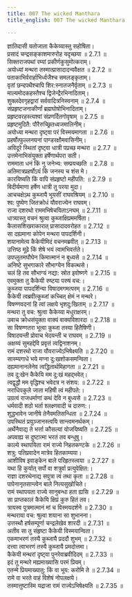 ```yaml
---
title: 007 The wicked Manthara
title_english: 007 The wicked Manthara

---
```

<div class="audioEmbed"  caption="श्रीराम-हरिसीताराममूर्ति-घनपाठिभ्यां वचनम्" src="https://archive.org/download/Ramayana-recitation-Sriram-harisItArAmamUrti-Ghanapaati-v2/Kanda_2/Kanda_2_AYK-007-Mandthara_Manthranam.mp3"></div>

  
ज्ञातिदासी यतोजाता कैकेय्यास्तु सहोषिता।  
प्रसादं चन्द्रसङ्काशमारुरोह यदृच्छया ॥ 2.7.1 ॥   
सिक्तराजपथां रम्यां प्रकीर्णकुसुमोत्कराम्।  
अयोध्यां मन्थरा तस्मात्प्रासादादन्ववैक्षत ॥ 2.7.2 ॥   
पताकाभिर्वरार्हाभिर्ध्वजैश्च समलङ्कृताम्।  
वृतां छन्दपथैश्चापि शिर:स्नातजनैर्वृताम् ॥ 2.7.3 ॥   
माल्यमोदकहस्तैश्च द्विजेन्द्रैरभिनादिताम्।  
शुक्लदेवगृहद्वारां सर्ववादित्रनिस्वनाम् ॥ 2.7.4 ॥   
संप्रहृष्टजनाकीर्णां ब्रह्मघोषोभिनादिताम्।  
प्रहृष्टवरहस्त्यश्वां संप्रणर्दितगोवृषाम् ॥ 2.7.5 ॥   
प्रहृष्टमुदितै: पौरैरुच्छ्रितध्वजमालिनीम्।  
अयोध्या मन्थरा दृष्ट्वा परं विस्मयमागता ॥ 2.7.6 ॥   
प्रहर्षोत्फुल्लनयनां पाण्डरक्षौमवासिनीम्।  
अविदूरे स्थितां दृष्ट्वा धात्री पप्रच्छ मन्थरा ॥ 2.7.7 ॥   
उत्तमेनाभिसंयुक्ता हर्षेणार्थपरा सती।  
राममाता धनं किं नु जनेभ्य: सम्प्रयच्छति ॥ 2.7.8 ॥   
अतिमात्रप्रहर्षोऽयं किं जनस्य च शंस मे।  
कारयिष्यति किं वापि संप्रहृष्टो महीपति: ॥ 2.7.9 ॥   
विदीर्यमाणा हर्षेण धात्री तु परया मुदा।  
आचचक्षेऽथ कुब्जायै भूयसीं राघवश्रियम् ॥ 2.7.10 ॥   
श्व: पुष्येण जितक्रोधं यौवराज्येन राघवम्।  
राजा दशरथो राममभिषेचयिताऽनघम् ॥ 2.7.11 ॥   
धात्र्यास्तु वचनं श्रुत्वा कुब्जाक्षिप्रममर्षिता।  
कैलासशिखराकारात् प्रासादादवरोहत ॥ 2.7.12 ॥   
सा दह्यमाना कोपेन मन्थरा पापदर्शिनी।  
शयानामेत्य कैकेयीमिदं वचनमब्रवीत् ॥ 2.7.13 ॥   
उत्तिष्ठ मूढे किं शेषे भयं त्वामभिवर्त्तते।  
उपप्लुतमघौघेन किमात्मानं न बुध्यसे ॥ 2.7.14 ॥   
अनिष्टे सुभगाकारे सौभाग्येन विकत्थसे।  
चलं हि तव सौभाग्यं नद्या: स्रोत इवोष्णगे ॥ 2.7.15 ॥   
एवमुक्ता तु कैकेयी रुष्टया परुषं वच:।  
कुब्जया पापदर्शिन्या विषादमगमत्परम् ॥ 2.7.16 ॥   
कैकेयी त्वब्रवीत्कुब्जां कच्चित् क्षेमं न मन्थरे।  
विषण्णवदनां हि त्वां लक्षये भृशदु:खिताम् ॥ 2.7.17 ॥   
मन्थरा तु वच: श्रुत्वा कैकेय्या मधुराक्षरम्।  
उवाच क्रोधसंयुक्ता वाक्यं वाक्यविशारदा ॥ 2.7.18 ॥   
सा विषण्णतरा भूत्वा कुब्जा तस्या हितैषिणी।  
विषादयन्ती प्रोवाच भेदयन्ती च राघवम् ॥ 2.7.19 ॥   
अक्षय्यं सुमहद्देवि प्रवृत्तं त्वद्विनाशनम्।  
रामं दशरथो राजा यौवराज्येऽभिषेक्ष्यति ॥ 2.7.20 ॥   
सास्म्यगाधे भये मग्ना दु:खशोकसमन्विता।  
दह्यमानानलेनेव त्वद्धितार्थमिहागता ॥ 2.7.21 ॥   
तव दु:खेन कैकेयि मम दु:खं महद्भवेत्।  
त्वद्वृद्धौ मम वृद्धिश्च भवेदत्र न संशय: ॥ 2.7.22 ॥   
नराधिपकुले जाता महिषी त्वं महीपते:।  
उग्रत्वं राजधर्माणां कथं देवि न बुध्यसे ॥ 2.7.23 ॥   
धर्मवादी शठो भर्ता श्लक्ष्णवादी च दारुण:।  
शुद्धभावेन जानीषे तेनैवमतिसन्धिता ॥ 2.7.24 ॥   
उपस्थितं प्रयुञ्जानस्त्वयि सान्त्वमनर्थकम्।  
अर्थेनैवाद्य ते भर्त्ता कौसल्यां योजयिष्यति ॥ 2.7.25 ॥   
अपवाह्य स दुष्टात्मा भरतं तव बन्धुषु।  
काल्ये स्थापयिता रामं राज्ये निहतकण्टके ॥ 2.7.26 ॥   
शत्रु: पतिप्रवादेन मात्रेव हितकाम्यया।  
आशीविष इवाङ्केन बाले परिहृतस्त्वया ॥ 2.7.27 ॥   
यथा हि कुर्यात् सर्पो वा शत्रुर्वा प्रत्युपेक्षित:।  
राज्ञा दशरथेनाद्य सपुत्रा त्वं तथा कृता ॥ 2.7.28 ॥   
पापेनानृतसान्त्वेन बाले नित्यसुखोचिते।  
रामं स्थापयता राज्ये सानुबन्धा हता ह्यसि ॥ 2.7.29 ॥   
सा प्राप्तकालं कैकेयि क्षिप्रं कुरु हितं तव।  
त्रायस्व पुत्रमात्मानं मां च विस्मयदर्शने ॥ 2.7.30 ॥   
मन्थराया वच: श्रुत्वा शयाना सा शुभानना।  
उत्तस्थौ हर्षसम्पूर्णा चन्द्रलेखेव शारदी ॥ 2.7.31 ॥   
अतीव सा तु संहृष्टा कैकेयी विस्मयान्विता।  
एकमाभरणं तस्यै कुब्जायै प्रददौ शुभम् ॥ 2.7.32 ॥   
दत्त्वा त्वाभरणं तस्यै कुब्जायै प्रमदोत्तमा।  
कैकेयी मन्थरां दृष्ट्वा पुनरेवाब्रवीदिदम् ॥ 2.7.33 ॥   
इदं तु मन्थरे मह्यमाख्यासि परमं प्रियम्।  
एतन्मे प्रियमाख्यातु: किं वा भूय: करोमि ते ॥ 2.7.34 ॥   
रामे वा भरते वाहं विशेषं नोपलक्षये।  
तस्मात्तुष्टास्मि यद्राजा रामं राज्येऽभिषेक्ष्यति ॥ 2.7.35 ॥   